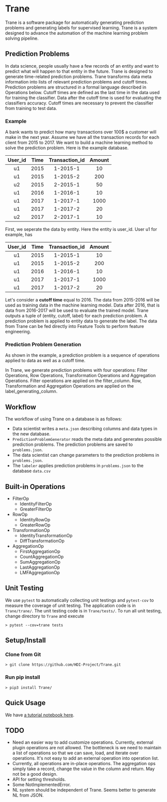# Trane
Trane is a software package for automatically generating prediction problems and generating labels for supervised learning. Trane is a system designed to advance the automation of the machine learning problem solving pipeline.

## Prediction Problems
In data science, people usually have a few records of an entity and want to predict what will happen to that entity in the future. Trane is designed to generate time-related prediction problems. Trane transforms data meta information into lists of relevant prediction problems and cutoff times. Prediction problems are structured in a formal language described in Operations below. Cutoff times are defined as the last time in the data used for training the classifier. Data after the cutoff time is used for evaluating the classifiers accuracy. Cutoff times are necessary to prevent the classifier from training to test data.

### Example
A bank wants to predict how many transactions over 100$ a customer will make in the next year. Assume we have all the transaction records for each client from 2015 to 2017. We want to build a machine learning method to solve the prediction problem. Here is the example database.

|User_id|Time|Transaction_id|Amount|
|:--:|:--:|:--:|:--:|
| u1 | 2015 | 1-2015-1 | 10 |
| u1 | 2015 | 1-2015-2 | 200 |
| u2 | 2015 | 2-2015-1 | 50 |
| u1 | 2016 | 1-2016-1 | 10 |
| u1 | 2017 | 1-2017-1 | 1000|
| u1 | 2017 | 1-2017-2 | 20 |
| u2 | 2017 | 2-2017-1 | 10 |

First, we seperate the data by entity. Here the entity is user_id. User u1 for example, has

|User_id|Time|Transaction_id|Amount|
|:--:|:--:|:--:|:--:|
| u1 | 2015 | 1-2015-1 | 10 |
| u1 | 2015 | 1-2015-2 | 200 |
| u1 | 2016 | 1-2016-1 | 10 |
| u1 | 2017 | 1-2017-1 | 1000|
| u1 | 2017 | 1-2017-2 | 20 |

Let's consider a **cutoff time** equal to 2016. The data from 2015-2016 will be used as training data in the machine learning model. Data after 2016, that is data from 2016-2017 will be used to evaluate the trained model. Trane outputs a tuple of (entity, cutoff, label) for each prediction problem. A prediction problem is applied to entity data to generate the label. The data from Trane can be fed directly into Feature Tools to perform feature engineering.

### Prediction Problem Generation
As shown in the example, a prediction problem is a sequence of operations applied to data as well as a cutoff time.

In Trane, we generate prediction problems with four operations: Filter Operations, Row Operations, Transformation Operations and Aggregation Operations. Filter operations are applied on the filter\_column. Row, Transformation and Aggregation Operations are applied on the label\_generating\_column.

## Workflow

The workflow of using Trane on a database is as follows:

- Data scientist writes a `meta.json` describing columns and data types in the new database.
- `PredictionProblemGenerator` reads the meta data and generates possible prediction problems. The prediction problems are saved to `problems.json`.
- The data scientist can change parameters to the prediction problems in `problems.json`.
- The `labeler` applies prediction problems in `problems.json` to the database `data.csv`


## Built-in Operations
- FilterOp
    - IdentityFilterOp
    - GreaterFilterOp
- RowOp
    - IdentityRowOp
    - GreaterRowOp
- TransformationOp
    - IdentityTransformationOp
    - DiffTransformationOp
- AggregationOp
    - FirstAggregationOp
    - CountAggregationOp
    - SumAggregationOp
    - LastAggregationOp
    - LMFAggregationOp

## Unit Testing
We use `pytest` to automatically collecting unit testings and `pytest-cov` to measure the coverage of unit testing. The application code is in `Trane/trane/`. The unit testing code is in `Trane/tests/`. To run all unit testing, change directory to `Trane` and execute

```
> pytest --cov=trane tests
```


## Setup/Install
### Clone from Git
```
> git clone https://github.com/HDI-Project/Trane.git
```
### Run pip install
```
> pip3 install Trane/
```

## Quick Usage
We have [a tutorial notebook here](https://github.com/HDI-Project/Trane/blob/master/Tutorial.ipynb).


## TODO
- Need an easier way to add customize operations. Currently, external plugin operations are not allowed. The bottleneck is we need to maintain a list of operations so that we can save, load, and iterate over operations. It's not easy to add an external operation into operation list. 
- Currently, all operations are in-place operations. The aggregation ops simply take a record, change the value in the column and return. May not be a good design.
- API for setting thresholds. 
- Some NotImplementedError.
- NL system should be independent of Trane. Seems better to generate NL from JSON.
